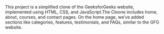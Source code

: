 This project is a simplified clone of the GeeksforGeeks website, implemented using HTML, CSS, and JavaScript.The Cloone includes home, about, courses, and contact pages. On the home page, we’ve added sections like categories, features, testimonials, and FAQs, similar to the GFG website.
